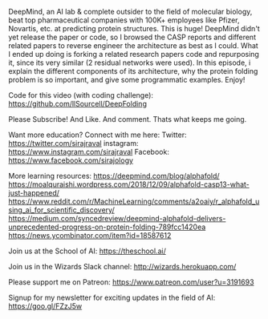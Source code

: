 DeepMind, an AI lab & complete outsider to the field of molecular biology, beat top pharmaceutical companies with 100K+ employees like Pfizer, Novartis, etc. at predicting protein structures. This is huge! DeepMind didn't yet release the paper or code, so I browsed the CASP reports and different related papers to reverse engineer the architecture as best as I could. What I ended up doing is forking a related research papers code and repurposing it, since its very similar (2 residual networks were used). In this episode, i explain the different components of its architecture, why the protein folding problem is so important, and give some programmatic examples. Enjoy!

Code for this video (with coding challenge):
https://github.com/llSourcell/DeepFolding

Please Subscribe! And Like. And comment. Thats what keeps me going.

Want more education? Connect with me here:
Twitter: https://twitter.com/sirajraval
instagram: https://www.instagram.com/sirajraval
Facebook: https://www.facebook.com/sirajology

More learning resources:
https://deepmind.com/blog/alphafold/
https://moalquraishi.wordpress.com/2018/12/09/alphafold-casp13-what-just-happened/
https://www.reddit.com/r/MachineLearning/comments/a2oaiy/r_alphafold_using_ai_for_scientific_discovery/
https://medium.com/syncedreview/deepmind-alphafold-delivers-unprecedented-progress-on-protein-folding-789fcc1420ea
https://news.ycombinator.com/item?id=18587612

Join us at the School of AI:
https://theschool.ai/

Join us in the Wizards Slack channel:
http://wizards.herokuapp.com/

Please support me on Patreon:
https://www.patreon.com/user?u=3191693

Signup for my newsletter for exciting updates in the field of AI:
https://goo.gl/FZzJ5w